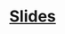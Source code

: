 # [Slides](https://docs.google.com/presentation/d/1-9ABFIc42bGOgvRKF8bvecTMbRjPN4QKiUiVER11oF4/edit#slide=id.g2c902b15b53_0_560)